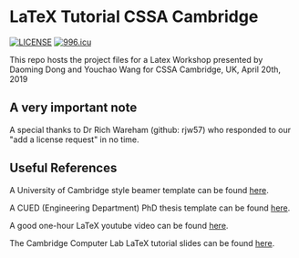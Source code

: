 # LaTeX Tutorial CSSA Cambridge

[![LICENSE](https://img.shields.io/badge/license-NPL%20(The%20996%20Prohibited%20License)-blue.svg)](https://github.com/996icu/996.ICU/blob/master/LICENSE)
<a href="https://996.icu"><img src="https://img.shields.io/badge/link-996.icu-red.svg" alt="996.icu"></a>

This repo hosts the project files for a Latex Workshop presented by Daoming Dong and Youchao Wang for CSSA Cambridge, UK, April 20th, 2019

## A very important note

A special thanks to Dr Rich Wareham (github: rjw57) who responded to our "add a license request" in no time.

## Useful References

A University of Cambridge style beamer template can be found [here](https://github.com/rjw57/cambridge-beamer).

A CUED (Engineering Department) PhD thesis template can be found [here](https://github.com/kks32/phd-thesis-template).

A good one-hour LaTeX youtube video can be found [here](https://www.youtube.com/watch?v=VhmkLrOjLsw).

The Cambridge Computer Lab LaTeX tutorial slides can be found [here](https://www.cl.cam.ac.uk/teaching/1617/TeX+MATLAB/latex-slides.pdf).